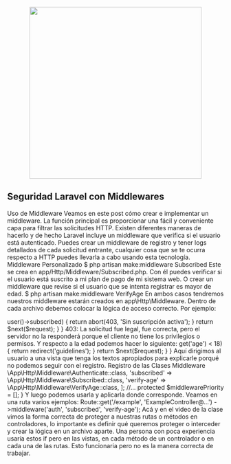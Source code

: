 <p align="center"><img src="https://res.cloudinary.com/dtfbvvkyp/image/upload/v1566331377/laravel-logolockup-cmyk-red.svg" width="400"></p>



## Seguridad Laravel con Middlewares

Uso de Middleware
Veamos en este post cómo crear e implementar un middleware. La función principal es proporcionar una fácil y conveniente capa para filtrar las solicitudes HTTP. Existen diferentes maneras de hacerlo y de hecho Laravel incluye un middleware que verifica si el usuario está autenticado.
Puedes crear un middleware de registro y tener logs detallados de cada solicitud entrante, cualquier cosa que se te ocurra respecto a HTTP puedes llevarla a cabo usando esta tecnología.
Middleware Personalizado
$ php artisan make:middleware Subscribed
Este se crea en app/Http/Middleware/Subscribed.php. Con él puedes verificar si el usuario está suscrito a mi plan de pago de mi sistema web. O crear un middleware que revise si el usuario que se intenta registrar es mayor de edad.
$ php artisan make:middleware VerifyAge
En ambos casos tendremos nuestros middleware estarán creados en app\Http\Middleware\. Dentro de cada archivo debemos colocar la lógica de acceso correcto. Por ejemplo:
<?php

namespace App\Http\Middleware;

use Closure;

class Subscribed
{
    //...
    public function handle($request, Closure $next)
    {
        if ( ! $request->user()->subscribed) {
            return abort(403, 'Sin suscripción activa');
        }

        return $next($request);
    }
}
403: La solicitud fue legal, fue correcta, pero el servidor no la responderá porque el cliente no tiene los privilegios o permisos.
Y respecto a la edad podemos hacer lo siguiente:
<?php

namespace App\Http\Middleware;

use Closure;

class VerifyAge
{
    //...
    public function handle($request, Closure $next)
    {
        if ($request->get('age') < 18) {
            return redirect('guidelines');
        }

        return $next($request);
    }
}
Aquí dirigimos al usuario a una vista que tenga los textos apropiados para explicarle porqué no podemos seguir con el registro.
Registro de las Clases Middleware
<?php

namespace App\Http;

use Illuminate\Foundation\Http\Kernel as HttpKernel;

class Kernel extends HttpKernel
{
    //...
    protected $middleware = [];

    //...
    protected $middlewareGroups = [];

    //...
    protected $routeMiddleware = [
        'auth' => \App\Http\Middleware\Authenticate::class,
        'subscribed' => \App\Http\Middleware\Subscribed::class,
        'verify-age' => \App\Http\Middleware\VerifyAge::class,
    ];

    //...
    protected $middlewarePriority = [];
}
Y luego podemos usarla y aplicarla donde corresponde. Veamos en una ruta varios ejemplos:
Route::get('/example', 'ExampleController@...')
    ->middleware('auth', 'subscribed', 'verify-age');
Acá y en el video de la clase vimos la forma correcta de proteger a nuestras rutas o métodos en controladores, lo importante es definir qué queremos proteger o interceder y crear la lógica en un archivo aparte. Una persona con poca experiencia usaría estos if pero en las vistas, en cada método de un controlador o en cada una de las rutas. Esto funcionaria pero no es la manera correcta de trabajar.


